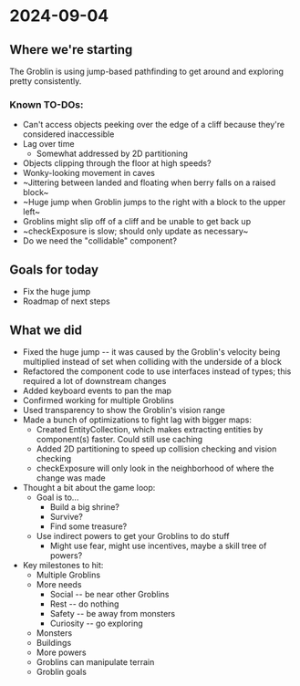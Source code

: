 # 2024-09-04

## Where we're starting

The Groblin is using jump-based pathfinding to get around and exploring pretty consistently.

### Known TO-DOs:

- Can't access objects peeking over the edge of a cliff because they're considered inaccessible
- Lag over time
  - Somewhat addressed by 2D partitioning
- Objects clipping through the floor at high speeds?
- Wonky-looking movement in caves
- ~Jittering between landed and floating when berry falls on a raised block~
- ~Huge jump when Groblin jumps to the right with a block to the upper left~
- Groblins might slip off of a cliff and be unable to get back up
- ~checkExposure is slow; should only update as necessary~
- Do we need the "collidable" component?

## Goals for today

- Fix the huge jump
- Roadmap of next steps

## What we did

- Fixed the huge jump -- it was caused by the Groblin's velocity being multiplied instead of set when colliding with the underside of a block
- Refactored the component code to use interfaces instead of types; this required a lot of downstream changes
- Added keyboard events to pan the map
- Confirmed working for multiple Groblins
- Used transparency to show the Groblin's vision range
- Made a bunch of optimizations to fight lag with bigger maps:
  - Created EntityCollection, which makes extracting entities by component(s) faster. Could still use caching
  - Added 2D partitioning to speed up collision checking and vision checking
  - checkExposure will only look in the neighborhood of where the change was made
- Thought a bit about the game loop:
  - Goal is to...
    - Build a big shrine?
    - Survive?
    - Find some treasure?
  - Use indirect powers to get your Groblins to do stuff
    - Might use fear, might use incentives, maybe a skill tree of powers?
- Key milestones to hit:
  - Multiple Groblins
  - More needs
    - Social -- be near other Groblins
    - Rest -- do nothing
    - Safety -- be away from monsters
    - Curiosity -- go exploring
  - Monsters
  - Buildings
  - More powers
  - Groblins can manipulate terrain
  - Groblin goals

